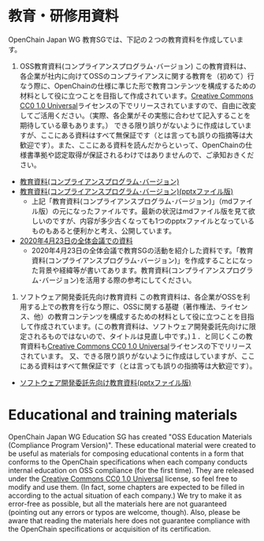 # 教育・研修用資料

OpenChain Japan WG 教育SGでは、下記の２つの教育資料を作成しています。

1. OSS教育資料(コンプライアンスプログラム･バージョン)
この教育資料は、各企業が社内に向けてOSSのコンプライアンスに関する教育を（初めて）行なう際に、OpenChainの仕様に準じた形で教育コンテンツを構成するための材料として役に立つことを目指して作成されています。[Creative Commons CC0 1.0 Universal](http://creativecommons.org/publicdomain/zero/1.0/legalcode)ライセンスの下でリリースされていますので、自由に改変してご活用ください。（実際、各企業がその実態に合わせて記入することを期待している章もあります。）
できる限り誤りがないように作成はしていますが、ここにある資料はすべて無保証です（とは言っても誤りの指摘等は大歓迎です）。また、ここにある資料を読んだからといって、OpenChainの仕様書準拠や認定取得が保証されるわけではありませんので、ご承知おきください。

- [教育資料(コンプライアンスプログラム･バージョン)](chapters)
- [教育資料(コンプライアンスプログラム･バージョン)(pptxファイル版)](Training-OSS-compl-process-jp-42.pptx)
	- 上記「教育資料(コンプライアンスプログラム･バージョン)」（mdファイル版）の元になったファイルです。最新の状況はmdファイル版を見て欲しいのですが、内容が多少古くなっても1つのpptxファイルとなっているものもあると便利かと考え、公開しています。
- [2020年4月23日の全体会議での資料](OpenChain_JapanWG_教育Sub-WG_20200423.pptx)
	- 2020年4月23日の全体会議で教育SGの活動を紹介した資料です。「教育資料(コンプライアンスプログラム･バージョン)」を作成することになった背景や経緯等が書いてあります。教育資料(コンプライアンスプログラム･バージョン)を活用する際の参考にしてください。

1. ソフトウェア開発委託先向け教育資料
この教育資料は、各企業がOSSを利用する上での教育を行なう際に、OSSに関する基礎（著作権法、ライセンス、他）の教育コンテンツを構成するための材料として役に立つことを目指して作成されています。(この教育資料は、ソフトウェア開発委託先向けに限定されるものではないので、タイトルは見直し中です。)１．と同じくこの教育資料も[Creative Commons CC0 1.0 Universal](http://creativecommons.org/publicdomain/zero/1.0/legalcode)ライセンスの下でリリースされています。
又、できる限り誤りがないように作成はしていますが、ここにある資料はすべて無保証です（とは言っても誤りの指摘等は大歓迎です）。

- [ソフトウェア開発委託先向け教育資料(pptxファイル版)](Training-OSS-compl-process-jp-42.pptx)

# Educational and training materials

OpenChain Japan WG Education SG has created "OSS Education Materials (Compliance Program Version)". These educational material were created to be useful as materials for composing educational contents in a form that conforms to the OpenChain specifications when each company conducts internal education on OSS compliance (for the first time). They are released under the [Creative Commons CC0 1.0 Universal](http://creativecommons.org/publicdomain/zero/1.0/legalcode) license, so feel free to modify and use them. (In fact, some chapters are expected to be filled in according to the actual situation of each company.)
We try to make it as error-free as possible, but all the materials here are not guaranteed (pointing out any errors or typos are welcome, though). Also, please be aware that reading the materials here does not guarantee compliance with the OpenChain specifications or acquisition of its certification.
